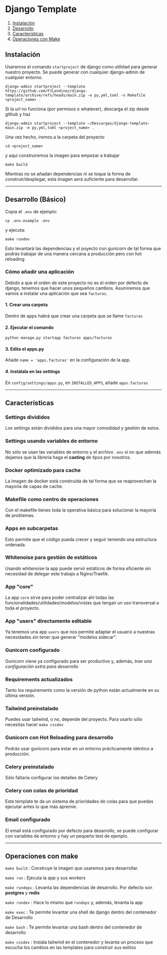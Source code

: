# Django Template

1. [Instalación](#instalacion)
2. [Desarrollo](#desarrollo)
3. [Características](#caracteristicas)
4. [Operaciones con Make](#make)

## Instalación<a name="instalacion"></a>

Usaremos el comando `startproject` de django como utilidad para generar nuestro proyecto. Se puede generar con cualquier django-admin de cualquier entorno.

```
django-admin startproject --template https://github.com/FJLendinez/django-template/archive/refs/heads/main.zip -e py,yml,toml -n Makefile <project_name> .
```

Si la url no funciona (por permisos o whatever), descarga el zip desde github y haz

```
django-admin startproject --template ~/Descargas/django-template-main.zip -e py,yml,toml <project_name> .
```

Una vez hecho, iremos a la carpeta del proyecto

```
cd <project_name>
```

y aquí construiremos la imagen para empezar a trabajar

```
make build
```

Mientras no se añadan dependencias ni se toque la forma de construir/desplegar, esta imagen será suficiente para desarrollar.

__________
## Desarrollo (Básico) <a name="desarrollo"></a>

Copia el `.env` de ejemplo:

```
cp .env.example .env
```

y ejecuta:

```
make rundev
```

Esto levantará las dependencias y el poyecto con gunicorn de tal forma que podrás trabajar de una manera cercana a producción pero con hot reloading

### Cómo añadir una aplicación
Debido a que el orden de este proyecto no es el orden por defecto de django, tenemos que hacer unos pequeños cambios.
Asumiremos que vamos a instalar una aplicación que sea `facturas`.

#### 1. Crear una carpeta
Dentro de apps habrá que crear una carpeta que se llame `facturas`

#### 2. Ejecutar el comando

```python manage.py startapp facturas apps/facturas```

#### 3. Edita el apps.py

Añade `name = 'apps.facturas'` en la configuración de la app.

#### 4. Instálala en las settings

En `config/settings/apps.py`, en `INSTALLED_APPS`, añade `apps.facturas`
__________

## Características<a name="caracteristicas"></a>

### Settings divididos

Los settings están divididos para una mayor comodidad y gestión de estos.

### Settings usando variables de entorno

No sólo se usan las variables de entorno y el archivo `.env` si no que además dejamos que la librería haga el **casting** de tipos por nosotros.

### Docker optimizado para cache

La imagen de docker está construida de tal forma que se reaprovechan la mayoría de capas de cache.

### Makefile como centro de operaciones

Con el makefile tienes toda la operativa básica para solucionar la mayoría de problemas.

### Apps en subcarpetas

Esto permite que el código pueda crecer y seguir teniendo una estructura ordenada.

### Whitenoise para gestión de estáticos

Usando whitenoise la app puede servir estáticos de forma eficiente sin necesidad de delegar este trabajo a Nginx/Traefik.

### App "core"

La app `core` sirve para poder centralizar ahí todas las funcionalidades/utilidades/modelos/vistas que tengan un uso transversal a toda el proyecto.

### App "users" directamente editable

Ya tenemos una app `users` que nos permite adaptar el usuario a nuestras necesidades sin tener que generar "modelos sidecar".

### Gunicorn configurado

Gunicorn viene ya configurado para ser productivo y, además, *trae una configuración extra para desarrollo*

### Requirements actualizados

Tanto los requirements como la versión de python están actualmente en su última versión.

### Tailwind preinstalado

Puedes usar tailwind, o no, depende del proyecto. Para usarlo sólo necesitas hacer `make cssdev`

### Gunicorn con Hot Reloading para desarrollo

Podrás usar gunicorn para estar en un entorno prácticamente idéntico a producción.

### Celery preinstalado

Sólo faltaría configurar los detalles de Celery

### Celery con colas de prioridad

Este template te da un sistema de prioridades de colas para que puedas ejecutar antes lo que más apremie.

### Email configurado

El email está configurado por defecto para desarrollo, se puede configurar con variables de entorno y hay un pequeño test de ejemplo.

__________

## Operaciones con make<a name="make"></a>

`make build` : Construye la imagen que usaremos para desarrollar.

`make run` : Ejecuta la app y sus workers

`make rundeps` : Levanta las dependencias de desarrollo. Por defecto son **postgres** y **redis**

`make rundev` : Hace lo mismo que `rundeps` y, además, levanta la app

`make exec` : Te permite levantar una shell de django dentro del contenedor de Desarrollo

`make bash` : Te permite levantar una bash dentro del contenedor de desarrollo

`make cssdev` : Instala tailwind en el contenedor y levanta un proceso que escucha los cambios en las templates para construir sus estilos

